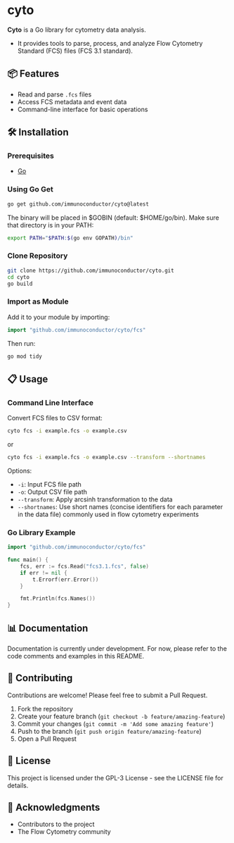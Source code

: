 # cyto

**Cyto** is a Go library for cytometry data analysis. 

- It provides tools to parse, process, and analyze Flow Cytometry Standard (FCS) files (FCS 3.1 standard).

## 📦 Features

- Read and parse `.fcs` files
- Access FCS metadata and event data
- Command-line interface for basic operations

## 🛠️ Installation

### Prerequisites

- [Go](https://go.dev/doc/install)

### Using Go Get

```bash
go get github.com/immunoconductor/cyto@latest
```

The binary will be placed in $GOBIN (default: $HOME/go/bin).
Make sure that directory is in your PATH:

```bash
export PATH="$PATH:$(go env GOPATH)/bin"
```

### Clone Repository

```bash
git clone https://github.com/immunoconductor/cyto.git
cd cyto
go build
```

### Import as Module

Add it to your module by importing:

```go
import "github.com/immunoconductor/cyto/fcs"
```

Then run:

```bash
go mod tidy
```

## 📋 Usage

### Command Line Interface

Convert FCS files to CSV format:

```bash
cyto fcs -i example.fcs -o example.csv
```

or 

```bash
cyto fcs -i example.fcs -o example.csv --transform --shortnames
```

Options:
- `-i`: Input FCS file path
- `-o`: Output CSV file path
- `--transform`: Apply arcsinh transformation to the data
- `--shortnames`: Use short names (concise identifiers for each parameter in the data file) commonly used in flow cytometry experiments

### Go Library Example

```go
import "github.com/immunoconductor/cyto/fcs"

func main() {
    fcs, err := fcs.Read("fcs3.1.fcs", false)
    if err != nil {
        t.Errorf(err.Error())
    }

    fmt.Println(fcs.Names())
}
```

## 📊 Documentation

Documentation is currently under development. For now, please refer to the code comments and examples in this README.

## 🔄 Contributing

Contributions are welcome! Please feel free to submit a Pull Request.

1. Fork the repository
2. Create your feature branch (`git checkout -b feature/amazing-feature`)
3. Commit your changes (`git commit -m 'Add some amazing feature'`)
4. Push to the branch (`git push origin feature/amazing-feature`)
5. Open a Pull Request

## 📄 License

This project is licensed under the GPL-3 License - see the LICENSE file for details.

## 🙏 Acknowledgments

- Contributors to the project
- The Flow Cytometry community
